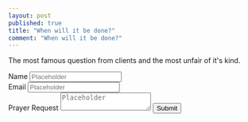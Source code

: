 ```yaml
---
layout: post
published: true
title: "When will it be done?"
comment: "When will it be done?"
---
```


The most famous question from clients and the most unfair of it's kind.

<div class="container-fluid">
  <div class="row-fluid">
    <span class="span12">   
    <form method="post" action="https://formend.com/f/0faf398f2c" enctype="multipart/form-data" role="form">
    <div class="form-group">
	<input type="hidden" name="em-0faf398f2c">
      <label class="control-label">Name</label>
      <input class="textinput form-control" type="text" name="" placeholder="Placeholder">
     </div>
     <div class="form-group">
      <label class="control-label">Email</label>
      <input class="textinput form-control" type="text" placeholder="Placeholder" name="">
      </div>
      <div class="form-group">
      <label class="control-label">Prayer Request</label>
      <textarea placeholder="Placeholder" name="" class="form-control"></textarea>
      <input class="btn btn-primary" type="submit" value="Submit">
      </div>
      </form>
    </span>
  </div>
</div>